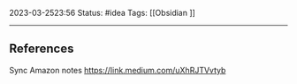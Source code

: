 2023-03-2523:56
Status: #idea
Tags: [[Obsidian ]]


---
## References

Sync Amazon notes
https://link.medium.com/uXhRJTVvtyb